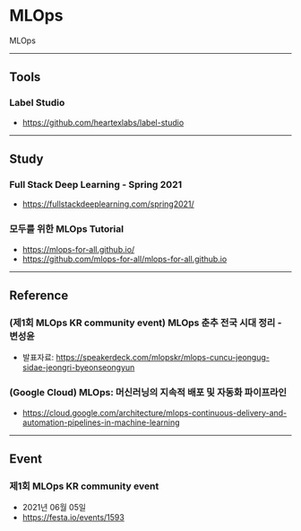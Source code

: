 # MLOps
MLOps


---
## Tools

### Label Studio
- https://github.com/heartexlabs/label-studio


---
## Study

### Full Stack Deep Learning - Spring 2021
- https://fullstackdeeplearning.com/spring2021/


### 모두를 위한 MLOps Tutorial
- https://mlops-for-all.github.io/
- https://github.com/mlops-for-all/mlops-for-all.github.io


---
## Reference

### (제1회 MLOps KR community event) MLOps 춘추 전국 시대 정리 - 변성윤
- 발표자료: https://speakerdeck.com/mlopskr/mlops-cuncu-jeongug-sidae-jeongri-byeonseongyun


### (Google Cloud) MLOps: 머신러닝의 지속적 배포 및 자동화 파이프라인
- https://cloud.google.com/architecture/mlops-continuous-delivery-and-automation-pipelines-in-machine-learning


---
## Event

### 제1회 MLOps KR community event
- 2021년 06월 05일
- https://festa.io/events/1593
